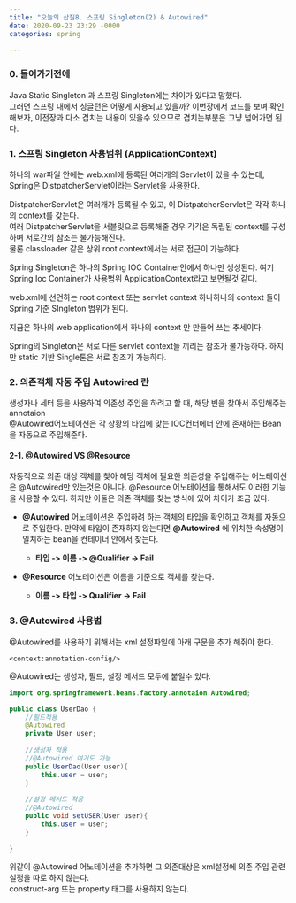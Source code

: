 ```yaml
---
title: "오늘의 삽질8. 스프링 Singleton(2) & Autowired"
date: 2020-09-23 23:29 -0000
categories: spring

---
```


### 0. 들어가기전에
Java Static Singleton 과 스프링 Singleton에는 차이가 있다고 말했다.  
그러면 스프링 내에서 싱글턴은 어떻게 사용되고 있을까?
이번장에서 코드를 보며 확인해보자,  이전장과 다소 겹치는 내용이 있을수 있으므로 겹치는부분은 그냥 넘어가면 된다.

### 1. 스프링 Singleton 사용범위 (ApplicationContext)
하나의 war파일 안에는 web.xml에 등록된 여러개의 Servlet이 있을 수 있는데, Spring은 DistpatcherServlet이라는 Servlet을 사용한다.

DistpatcherServlet은 여러개가 등록될 수 있고, 이 DistpatcherServlet은 각각 하나의 context를 갖는다.  
여러 DistpatcherServlet을 서블릿으로 등록해줄 경우 각각은 독립된 context를 구성하며 서로간의 참조는 불가능해진다.  
물론 classloader 같은 상위 root context에서는 서로 접근이 가능하다.  

Spring Singleton은 하나의 Spring IOC Container안에서 하나만 생성된다.  여기 Spring Ioc Container가 사용범위 ApplicationContext라고 보면될것 같다.  

web.xml에 선언하는 root context 또는 servlet context 하나하나의 context 들이 Spring 기준 SIngleton 범위가 된다.   

지금은 하나의 web application에서 하나의 context 만 만들어 쓰는 추세이다.  

Spring의 Singleton은 서로 다른 servlet context들 끼리는 참조가 불가능하다. 하지만 static 기반 Single톤은 서로 참조가 가능하다.  

### 2. 의존객체 자동 주입 Autowired 란
생성자나 세터 등을 사용하여 의존성 주입을 하려고 할 때, 해당 빈을 찾아서 주입해주는 annotaion  
@Autowired어노테이션은 각 상황의 타입에 맞는 IOC컨터에너 안에 존재하는 Bean을 자동으로 주입해준다.  

#### 2-1. @Autowired VS @Resource 
자동적으로 의존 대상 객체를 찾아 해당 객체에 필요한 의존성을 주입해주는 어노테이션은 @Autowired만 있는것은 아니다. @Resource 어노테이션을 통해서도 이러한 기능을 사용할 수 있다.
하지만 이둘은 의존 객체를 찾는 방식에 있어 차이가 조금 있다.  
- __@Autowired__ 어노테이션은 주입하려 하는 객체의 타입을 확인하고 객체를 자동으로 주입한다. 만약에 타입이 존재하지 않는다면 __@Autowired__ 에 위치한 속성명이 일치하는 bean을 컨테이너 안에서 찾는다. 
	- __타입 -> 이름 -> @Qualifier -> Fail__ 

- __@Resource__ 어노테이션은 이름을 기준으로 객체를 찾는다. 
	- __이름 -> 타입 -> Qualifier -> Fail__ 


### 3. @Autowired 사용법
@Autowired를 사용하기 위해서는 xml 설정파일에 아래 구문을 추가 해줘야 한다.
```
<context:annotation-config/>
```

@Autowired는 생성자, 필드, 설정 메서드 모두에 붙일수 있다.
```java
import org.springframework.beans.factory.annotaion.Autowired;

public class UserDao {
	//필드적용
	@Autowired
	private User user;
	
	//생성자 적용
	//@Autowired 여기도 가능
	public UserDao(User user){
		this.user = user;
	}
	
	//설정 메서드 적용
	//@Autowired
	public void setUSER(User user){
		this.user = user;
	}
	
}
```

위같이 @Autowired 어노테이션을 추가하면 그 의존대상은 xml설정에 의존 주입 관련 설정을 따로 하지 않는다.  
construct-arg 또는 property 태그를 사용하지 않는다.  


